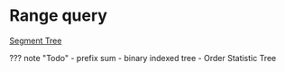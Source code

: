 # Range query

[Segment Tree](segment-tree.md)

??? note "Todo"
    - prefix sum
    - binary indexed tree
    - Order Statistic Tree

